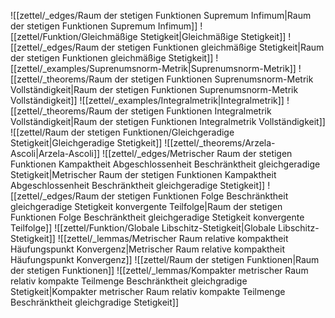 ![[zettel/_edges/Raum der stetigen Funktionen Supremum Infimum|Raum der stetigen Funktionen Supremum Infimum]]
![[zettel/Funktion/Gleichmäßige Stetigkeit|Gleichmäßige Stetigkeit]]
![[zettel/_edges/Raum der stetigen Funktionen gleichmäßige Stetigkeit|Raum der stetigen Funktionen gleichmäßige Stetigkeit]]
![[zettel/_examples/Suprenumsnorm-Metrik|Suprenumsnorm-Metrik]]
![[zettel/_theorems/Raum der stetigen Funktionen Suprenumsnorm-Metrik Vollständigkeit|Raum der stetigen Funktionen Suprenumsnorm-Metrik Vollständigkeit]]
![[zettel/_examples/Integralmetrik|Integralmetrik]]
![[zettel/_theorems/Raum der stetigen Funktionen Integralmetrik Vollständigkeit|Raum der stetigen Funktionen Integralmetrik Vollständigkeit]]
![[zettel/Raum der stetigen Funktionen/Gleichgeradige Stetigkeit|Gleichgeradige Stetigkeit]]
![[zettel/_theorems/Arzela-Ascoli|Arzela-Ascoli]]
![[zettel/_edges/Metrischer Raum der stetigen Funktionen Kampaktheit Abgeschlossenheit Beschränktheit gleichgeradige Stetigkeit|Metrischer Raum der stetigen Funktionen Kampaktheit Abgeschlossenheit Beschränktheit gleichgeradige Stetigkeit]]
![[zettel/_edges/Raum der stetigen Funktionen Folge Beschränktheit gleichgeradige Stetigkeit konvergente Teilfolge|Raum der stetigen Funktionen Folge Beschränktheit gleichgeradige Stetigkeit konvergente Teilfolge]]
![[zettel/Funktion/Globale Libschitz-Stetigkeit|Globale Libschitz-Stetigkeit]]
![[zettel/_lemmas/Metrischer Raum relative kompaktheit Häufungspunkt Konvergenz|Metrischer Raum relative kompaktheit Häufungspunkt Konvergenz]]
![[zettel/Raum der stetigen Funktionen|Raum der stetigen Funktionen]]
![[zettel/_lemmas/Kompakter metrischer Raum relativ kompakte Teilmenge Beschränktheit gleichgradige Stetigkeit|Kompakter metrischer Raum relativ kompakte Teilmenge Beschränktheit gleichgradige Stetigkeit]]